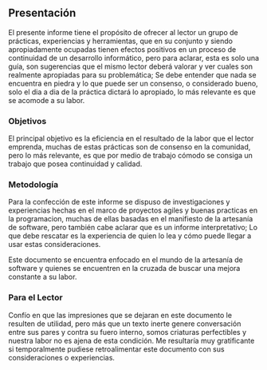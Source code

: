 ## **Presentación**

El presente informe tiene el propósito de ofrecer al lector un grupo de prácticas, experiencias y herramientas, que en su conjunto y siendo apropiadamente ocupadas tienen efectos positivos en un proceso de continuidad de un desarrollo informático, pero para aclarar, esta es solo una guía, son sugerencias que el mismo lector deberá valorar y ver cuales son realmente apropiadas para su problemática; Se debe entender que nada se encuentra en piedra y lo que puede ser un consenso, o considerado bueno, solo el dia a dia de la práctica dictará lo apropiado, lo más relevante es que se acomode a su labor.


### **Objetivos**

El principal objetivo es la eficiencia en el resultado de la labor que el lector emprenda, muchas de estas prácticas son de consenso en la comunidad, pero lo más relevante, es que por medio de trabajo cómodo se consiga un trabajo que posea continuidad y calidad.


### **Metodología**

Para la confección de este informe se dispuso de investigaciones y experiencias hechas en el marco de proyectos agiles y buenas practicas en la programacion, muchas de ellas basadas en el manifiesto de la artesanía de software, pero también cabe aclarar que es un informe interpretativo; Lo que debe rescatar es la experiencia de quien lo lea y cómo puede llegar a usar estas consideraciones.

Este documento se encuentra enfocado en el mundo de la artesanía de software y quienes se encuentren en la cruzada de buscar una mejora constante a su labor.


### **Para el Lector**

Confío en que las impresiones que se dejaran en este documento le resulten de utilidad, pero más que un texto inerte genere conversación entre sus pares y contra su fuero interno, somos criaturas perfectibles y nuestra labor no es ajena de esta condición. Me resultaría muy gratificante si temporalmente pudiese retroalimentar este documento con sus consideraciones o experiencias.